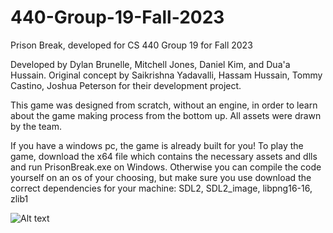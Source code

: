 # 440-Group-19-Fall-2023
Prison Break, developed for CS 440 Group 19 for Fall 2023

Developed by Dylan Brunelle, Mitchell Jones, Daniel Kim, and Dua'a Hussain.
Original concept by Saikrishna Yadavalli, Hassam Hussain, Tommy Castino, Joshua Peterson for their development project.

This game was designed from scratch, without an engine, in order to learn about the game making process from the bottom up. All assets were drawn by the team.

If you have a windows pc, the game is already built for you! To play the game, download the x64 file which contains the necessary assets and dlls and run PrisonBreak.exe on Windows. Otherwise you can compile the code yourself on an os of your choosing, but make sure you use download the correct dependencies for your machine: SDL2, SDL2_image, libpng16-16, zlib1

![Alt text]([https://assets.digitalocean.com/articles/alligator/boo.svg](https://media.discordapp.net/attachments/1148952991110541325/1174407640995074118/Screenshot_2023-11-15_at_11.55.56_AM.png?ex=66a291d9&is=66a14059&hm=00b5fd8cbac6f6fa522562719b8579919a69caef2d580389f5ad460df10b688b&=&format=webp&quality=lossless&width=955&height=670) "a scene from the game")

